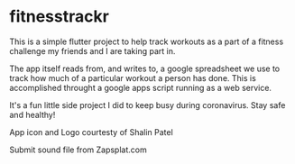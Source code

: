 # fitnesstrackr

This is a simple flutter project to help track workouts as a part of a fitness challenge my friends and I are taking part in.

The app itself reads from, and writes to, a google spreadsheet we use to track how much of a particular workout a person has done.  This is accomplished throught a google apps script running as a web service.

It's a fun little side project I did to keep busy during coronavirus.  Stay safe and healthy!


App icon and Logo courtesty of Shalin Patel

Submit sound file from Zapsplat.com
